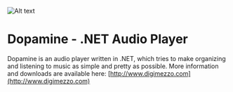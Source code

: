 ![Alt text](http://www.digimezzo.com/content/Images/Dopamine_transparent.png)
# Dopamine - .NET Audio Player #
Dopamine is an audio player written in .NET, which tries to make organizing and listening to music as simple and pretty as possible.
More information and downloads are available here: [http://www.digimezzo.com](http://www.digimezzo.com)
